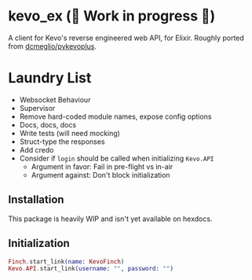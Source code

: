 # kevo_ex (🚧 Work in progress 🚧)
A client for Kevo's reverse engineered web API, for Elixir. Roughly ported from [dcmeglio/pykevoplus](https://github.com/dcmeglio/pykevoplus).

# Laundry List
- Websocket Behaviour
- Supervisor
- Remove hard-coded module names, expose config options
- Docs, docs, docs
- Write tests (will need mocking)
- Struct-type the responses
- Add credo
- Consider if `login` should be called when initializing `Kevo.API`
  - Argument in favor: Fail in pre-flight vs in-air
  - Argument against: Don't block initialization

## Installation
This package is heavily WIP and isn't yet available on hexdocs.

<!--
If [available in Hex](https://hex.pm/docs/publish), the package can be installed
by adding `kevo_ex` to your list of dependencies in `mix.exs`:

```elixir
def deps do
  [
    {:kevo_ex, "~> 0.1.0"}
  ]
end
```

Documentation can be generated with [ExDoc](https://github.com/elixir-lang/ex_doc)
and published on [HexDocs](https://hexdocs.pm). Once published, the docs can
be found at <https://hexdocs.pm/kevo_ex>.
-->

## Initialization
```elixir
Finch.start_link(name: KevoFinch)
Kevo.API.start_link(username: "", password: "")
```
